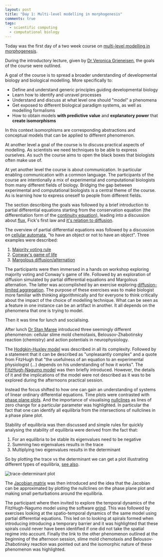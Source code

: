 ```yaml
---
layout: post
title: "Day 1: Multi-level modelling in morphogenesis"
comments: true
tags:
  - scientific computing
  - computational biology
---
```


Today was the first day of a two week course on
[multi-level modelling in morphogenesis](https://www.jic.ac.uk/whats-on/events/2015/07/embo-practical-course-2015/).

During the introductory lecture, given by 
[Dr Veronica Grieneisen](https://www.jic.ac.uk/directory/veronica-grieneisen/),
the goals of the course were outlined.

A goal of the course is to spread a broader understanding of
developmental biology and biological modelling. More specifically to:

- Define and understand generic principles guiding developmental biology
- Learn how to identify and unravel processes
- Understand and discuss at what level one should "model" a phenomena
- Get exposed to different biological paradigm systems, as well as modelling formalisms
- How to obtain models **with predictive value** and **explanatory power** that **create isomorphisms**

In this context isomorphisms are corresponding abstractions and conceptual
models that can be applied to different phenomenon.

At another level a goal of the course is to discuss practical aspects of
modelling. As scientists we need techniques to be able to express ourselves. As
such the course aims to open the black boxes that biologists often make use of.

At yet another level the course is about communication. In particular enabling
communication with a common language. The participants of the course are
intentionally a mix of experimental and computational biologists from many
different fields of biology. Bridging the gap between experimental and
computational biologists is a central theme of the course. As is learning how
to express oneself to people from different fields. 

The section describing the goals was followed by a brief introduction
to partial differential equations starting from the conservation equation (the
differentiation form of the
[continuity equation](https://en.wikipedia.org/wiki/Continuity_equation)),
leading into a discussion about
[flux](https://en.wikipedia.org/wiki/Flux), Fick's first law and
[it's relation to diffusion](https://en.wikipedia.org/wiki/Fick%27s_laws_of_diffusion).

The overview of partial differential equations was followed by a discussion on
[cellular automata](https://en.wikipedia.org/wiki/Cellular_automaton),
"to have an object or not to have an object". Three examples were described:

1. [Majority voting rule](http://demonstrations.wolfram.com/CellularAutomataWithMajorityRule/)
2. [Conway's game of life](https://en.wikipedia.org/wiki/Conway%27s_Game_of_Life)
3. [Margolous diffusion/alternation](http://cell-auto.com/neighbourhood/margolus/)

The participants were then immersed in a hands on workshop exploring majority
voting and Conway's game of life. Followed by an exploration of diffusion simulated by
partial differential equations and Margolous alternation. The latter was accomplished
by an exercise exploring
[diffusion-limited aggregation](https://en.wikipedia.org/wiki/Diffusion-limited_aggregation).
The purpose of these exercises was to make biologist more familiar with
thinking algorithmically and for everyone to think critically about the impact
of the choice of modelling technique.  What can be seen as a feature in one
instance can be an artifact in another. It all depends on the phenomena that
one is trying to model.

Then it was time for lunch and socialising.

After lunch
[Dr Stan Maree](https://www.jic.ac.uk/directory/stan-maree/)
introduced three seemingly different phenomenon: cellular slime mold chemotaxis, 
Belousov-Zhabotinsky reaction (chemistry) and action potentials in neurophysiology.

The
[Hodgkin-Huxley model](https://en.wikipedia.org/wiki/Hodgkin–Huxley_model)
was described in all its complexity. Followed by a statement that it can be
described as "unpleasantly complex" and a quote from FitzHugh that
"the usefulness of an equation to an experimental physiologist (...) depends
on his understanding of how it works". The
[FitzHugh-Nagumo model](https://en.wikipedia.org/wiki/FitzHugh–Nagumo_model)
was then briefly introduced. However, the details of it and the implications
of the model were not described as it was to be explored during the
afternoons practical session.

Instead the focus shifted to how one can gain an understanding of systems of
linear ordinary differential equations. Time plots were contrasted with
[phase plane plots](https://en.wikipedia.org/wiki/Phase_plane). And the importance
of visualising
[nullclines](https://en.wikipedia.org/wiki/Nullcline) as lines of zero change
for a particular parameter was highlighted. In particular the fact that
one can identify all equilibria from the intersections of nullclines in
a phase plane plot.

Stability of equilibria was then discussed and simple rules for quickly analysing
the stability of equilibria were derived from the fact that:

1. For an equilibria to be stable its eigenvalues need to be negative
2. Summing two eigenvalues results in the trace
3. Multiplying two eigenvalues results in the determinant 

So by plotting the trace vs the determinant we can get a plot illustrating
different types of equilibria,
[see also](https://en.wikipedia.org/wiki/Phase_plane#Eigenvectors_and_nodes).

![trace-determinant plot](https://upload.wikimedia.org/wikipedia/commons/3/35/Phase_plane_nodes.svg)

The
[Jacobian matrix](https://en.wikipedia.org/wiki/Jacobian_matrix_and_determinant)
was then introduced and the idea that the Jacobian can be approximated by
plotting the nullclines on the phase plane plot and making small
perturbations around the equilibria.

The participant where then invited to explore the temporal dynamics of the FitzHugh-Nagumo
model using the software
[grind](http://www-binf.bio.uu.nl/rdb/grind.html). This was followed by exercises looking
at the spatio-temporal dynamics of the same model using partial differential equations.
This led on to looking at spirals formed when introducing introducing a temporary barrier
and it was highlighted that these spirals could never have been identified if
one did not take the spatial regime into account.  Finally the link to the
other phenomenon outlined at the beginning of the afternoon session, slime mold
chemotaxis and
Belousov-Zhabotinsky reaction was pointed out and the isomorphic nature of these
phenomenon was highlighted.
